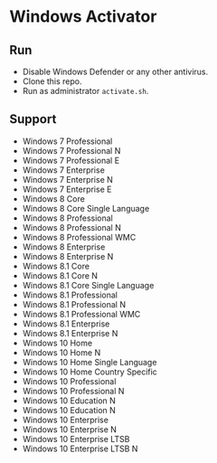 # Windows Activator

## Run

- Disable Windows Defender or any other antivirus.
- Clone this repo.
- Run as administrator `activate.sh`.

## Support

- Windows 7 Professional
- Windows 7 Professional N
- Windows 7 Professional E
- Windows 7 Enterprise
- Windows 7 Enterprise N
- Windows 7 Enterprise E
- Windows 8 Core
- Windows 8 Core Single Language
- Windows 8 Professional
- Windows 8 Professional N
- Windows 8 Professional WMC
- Windows 8 Enterprise
- Windows 8 Enterprise N
- Windows 8.1 Core
- Windows 8.1 Core N
- Windows 8.1 Core Single Language
- Windows 8.1 Professional
- Windows 8.1 Professional N
- Windows 8.1 Professional WMC
- Windows 8.1 Enterprise
- Windows 8.1 Enterprise N
- Windows 10 Home
- Windows 10 Home N
- Windows 10 Home Single Language
- Windows 10 Home Country Specific
- Windows 10 Professional
- Windows 10 Professional N
- Windows 10 Education N
- Windows 10 Education N
- Windows 10 Enterprise
- Windows 10 Enterprise N
- Windows 10 Enterprise LTSB
- Windows 10 Enterprise LTSB N
